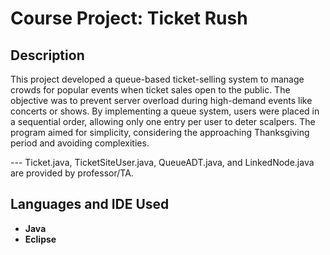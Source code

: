 <h1>Course Project: Ticket Rush</h1>

<h2>Description</h2>
This project developed a queue-based ticket-selling system to manage crowds for popular events when ticket sales open to the public. The objective was to prevent server overload during high-demand events like concerts or shows. By implementing a queue system, users were placed in a sequential order, allowing only one entry per user to deter scalpers. The program aimed for simplicity, considering the approaching Thanksgiving period and avoiding complexities.

--- Ticket.java, TicketSiteUser.java, QueueADT.java, and LinkedNode.java are provided by professor/TA.
<br />


<h2>Languages and IDE Used</h2>

- <b>Java</b> 
- <b>Eclipse</b>



<!--
 ```diff
- text in red
+ text in green
! text in orange
# text in gray
@@ text in purple (and bold)@@
```
--!>
